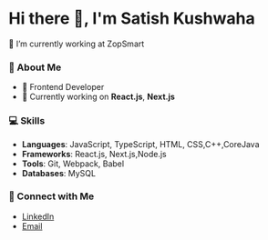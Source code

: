 # Hi there 👋, I'm Satish Kushwaha

🔭 I’m currently working at ZopSmart

### 🚀 About Me
- 💼 Frontend Developer
- 🌱 Currently working on **React.js**, **Next.js**


### 💻 Skills
- **Languages**: JavaScript, TypeScript, HTML, CSS,C++,CoreJava
- **Frameworks**: React.js, Next.js,Node.js
- **Tools**: Git, Webpack, Babel
- **Databases**: MySQL



### 🔗 Connect with Me
- [LinkedIn](https://www.linkedin.com/in/satish-kushawaha-38245a206/)
- [Email](mailto:satishkushawaha89@gmail.com)

